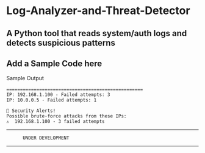 # Log-Analyzer-and-Threat-Detector
A Python tool that reads system/auth logs and detects suspicious patterns
---

## Add a Sample Code here
Sample Output
```
==================================================
IP: 192.168.1.100 - Failed attempts: 3
IP: 10.0.0.5 - Failed attempts: 1

🚨 Security Alerts!
Possible brute-force attacks from these IPs:
⚠️  192.168.1.100 - 3 failed attempts
```

---

```
      UNDER DEVELOPMENT
```

---
